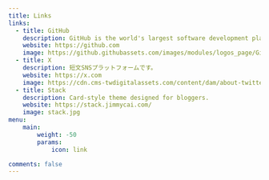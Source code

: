```yaml
---
title: Links
links:
  - title: GitHub
    description: GitHub is the world's largest software development platform.
    website: https://github.com
    image: https://github.githubassets.com/images/modules/logos_page/GitHub-Mark.png
  - title: X
    description: 短文SNSプラットフォームです。
    website: https://x.com
    image: https://cdn.cms-twdigitalassets.com/content/dam/about-twitter/x/brand-toolkit/logo-black.png.twimg.2560.png
  - title: Stack
    description: Card-style theme designed for bloggers.
    website: https://stack.jimmycai.com/
    image: stack.jpg
menu:
    main: 
        weight: -50
        params:
            icon: link

comments: false
---
```

